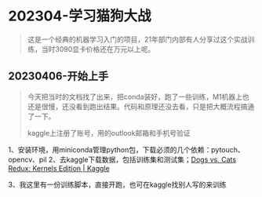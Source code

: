 # 202304-学习猫狗大战

> 这是一个经典的机器学习入门的项目，21年部门内部有人分享过这个实战训练，当时3090显卡价格还在万元以上呢。

## 20230406-开始上手

> 今天把当时的文档找了出来，把conda装好，跑了一些训练，M1机器上也还是很慢，还没看到跑出结果。代码和原理还没去看，只是把大概流程搞通了一下。
>
> kaggle上注册了账号，用的outlook邮箱和手机号验证

1、安装环境，用miniconda管理python包，下载必须的几个依赖：pytouch、opencv、pil
2、去kaggle下载数据，包括训练集和测试集；[Dogs vs. Cats Redux: Kernels Edition | Kaggle](https://www.kaggle.com/competitions/dogs-vs-cats-redux-kernels-edition)

3、我这里有一份训练脚本，直接开跑，也可在kaggle找别人写的来训练
